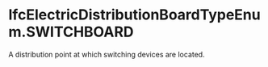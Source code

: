 IfcElectricDistributionBoardTypeEnum.SWITCHBOARD
================================================
A distribution point at which switching devices are located.


